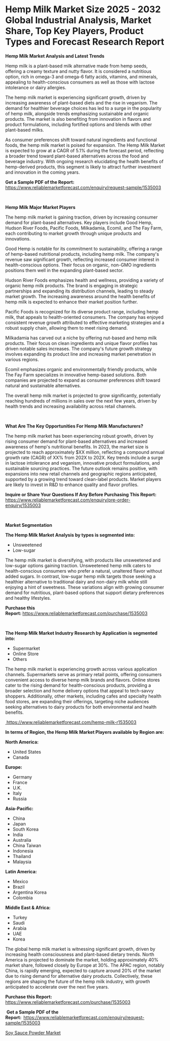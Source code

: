 <p><h1>Hemp Milk Market Size 2025 - 2032 Global Industrial Analysis, Market Share, Top Key Players, Product Types and Forecast Research Report</h1></p><p><strong>Hemp Milk Market Analysis and Latest Trends</strong></p>
<p><p>Hemp milk is a plant-based milk alternative made from hemp seeds, offering a creamy texture and nutty flavor. It is considered a nutritious option, rich in omega-3 and omega-6 fatty acids, vitamins, and minerals, appealing to health-conscious consumers as well as those with lactose intolerance or dairy allergies. </p><p>The hemp milk market is experiencing significant growth, driven by increasing awareness of plant-based diets and the rise in veganism. The demand for healthier beverage choices has led to a surge in the popularity of hemp milk, alongside trends emphasizing sustainable and organic products. The market is also benefiting from innovation in flavors and product formulations, including fortified options and blends with other plant-based milks. </p><p>As consumer preferences shift toward natural ingredients and functional foods, the hemp milk market is poised for expansion. The Hemp Milk Market is expected to grow at a CAGR of 5.1% during the forecast period, reflecting a broader trend toward plant-based alternatives across the food and beverage industry. With ongoing research elucidating the health benefits of hemp-derived products, this segment is likely to attract further investment and innovation in the coming years.</p></p>
<p><strong>Get a Sample PDF of the Report:&nbsp;</strong> <a href="https://www.reliablemarketforecast.com/enquiry/request-sample/1535003?utm_campaign=2470&utm_medium=2&utm_source=Github&utm_content=ia&utm_term=14022025&utm_id=hemp-milk">https://www.reliablemarketforecast.com/enquiry/request-sample/1535003</a></p>
<p>&nbsp;</p>
<p><strong>Hemp Milk Major Market Players</strong></p>
<p><p>The hemp milk market is gaining traction, driven by increasing consumer demand for plant-based alternatives. Key players include Good Hemp, Hudson River Foods, Pacific Foods, Milkadamia, Ecomil, and The Fay Farm, each contributing to market growth through unique products and innovations.</p><p>Good Hemp is notable for its commitment to sustainability, offering a range of hemp-based nutritional products, including hemp milk. The company's revenue saw significant growth, reflecting increased consumer interest in health-conscious options. Their focus on organic, non-GMO ingredients positions them well in the expanding plant-based sector.</p><p>Hudson River Foods emphasizes health and wellness, providing a variety of organic hemp milk products. The brand is engaging in strategic partnerships and expanding its distribution channels, leading to steady market growth. The increasing awareness around the health benefits of hemp milk is expected to enhance their market position further.</p><p>Pacific Foods is recognized for its diverse product range, including hemp milk, that appeals to health-oriented consumers. The company has enjoyed consistent revenue growth attributed to effective marketing strategies and a robust supply chain, allowing them to meet rising demand. </p><p>Milkadamia has carved out a niche by offering nut-based and hemp milk products. Their focus on clean ingredients and unique flavor profiles has driven notable sales increases. The company's future growth strategy involves expanding its product line and increasing market penetration in various regions.</p><p>Ecomil emphasizes organic and environmentally friendly products, while The Fay Farm specializes in innovative hemp-based solutions. Both companies are projected to expand as consumer preferences shift toward natural and sustainable alternatives.</p><p>The overall hemp milk market is projected to grow significantly, potentially reaching hundreds of millions in sales over the next few years, driven by health trends and increasing availability across retail channels.</p></p>
<p>&nbsp;</p>
<p><strong>What Are The Key Opportunities For Hemp Milk Manufacturers?</strong></p>
<p><p>The hemp milk market has been experiencing robust growth, driven by rising consumer demand for plant-based alternatives and increased awareness of hemp's nutritional benefits. In 2023, the market size is projected to reach approximately $XX million, reflecting a compound annual growth rate (CAGR) of XX% from 202X to 202X. Key trends include a surge in lactose intolerance and veganism, innovative product formulations, and sustainable sourcing practices. The future outlook remains positive, with expansions into new retail channels and geographic regions anticipated, supported by a growing trend toward clean-label products. Market players are likely to invest in R&D to enhance quality and flavor profiles.</p></p>
<p><strong>Inquire or Share Your Questions If Any Before Purchasing This Report:</strong> <a href="https://www.reliablemarketforecast.com/enquiry/pre-order-enquiry/1535003?utm_campaign=2470&utm_medium=2&utm_source=Github&utm_content=ia&utm_term=14022025&utm_id=hemp-milk">https://www.reliablemarketforecast.com/enquiry/pre-order-enquiry/1535003</a></p>
<p>&nbsp;</p>
<p><strong>Market Segmentation</strong></p>
<p><strong>The Hemp Milk Market Analysis by types is segmented into:</strong></p>
<p><ul><li>Unsweetened</li><li>Low-sugar</li></ul></p>
<p><p>The hemp milk market is diversifying, with products like unsweetened and low-sugar options gaining traction. Unsweetened hemp milk caters to health-conscious consumers who prefer a natural, unaltered flavor without added sugars. In contrast, low-sugar hemp milk targets those seeking a healthier alternative to traditional dairy and non-dairy milk while still enjoying a hint of sweetness. These variations align with growing consumer demand for nutritious, plant-based options that support dietary preferences and healthy lifestyles.</p></p>
<p><strong>Purchase this Report:&nbsp;</strong><a href="https://www.reliablemarketforecast.com/purchase/1535003?utm_campaign=2470&utm_medium=2&utm_source=Github&utm_content=ia&utm_term=14022025&utm_id=hemp-milk">https://www.reliablemarketforecast.com/purchase/1535003</a></p>
<p>&nbsp;</p>
<p><strong>The Hemp Milk Market Industry Research by Application is segmented into:</strong></p>
<p><ul><li>Supermarket</li><li>Online Store</li><li>Others</li></ul></p>
<p><p>The hemp milk market is experiencing growth across various application channels. Supermarkets serve as primary retail points, offering consumers convenient access to diverse hemp milk brands and flavors. Online stores cater to the rising demand for health-conscious products, providing a broader selection and home delivery options that appeal to tech-savvy shoppers. Additionally, other markets, including cafes and specialty health food stores, are expanding their offerings, targeting niche audiences seeking alternatives to dairy products for both environmental and health benefits.</p></p>
<p><a href="https://www.reliablemarketforecast.com/hemp-milk-r1535003?utm_campaign=2470&utm_medium=2&utm_source=Github&utm_content=ia&utm_term=14022025&utm_id=hemp-milk">&nbsp;https://www.reliablemarketforecast.com/hemp-milk-r1535003</a></p>
<p><strong>In terms of Region, the Hemp Milk Market Players available by Region are:</strong></p>
<p>
    <p> <strong> North America: </strong>
        <ul>
            <li>United States</li>
            <li>Canada</li>
        </ul>
        </p> 
    <p> <strong> Europe: </strong>
        <ul>
            <li>Germany</li>
            <li>France</li>
            <li>U.K.</li>
            <li>Italy</li>
            <li>Russia</li>
        </ul>
        </p> 
    <p> <strong> Asia-Pacific: </strong>
        <ul>
            <li>China</li>
            <li>Japan</li>
            <li>South Korea</li>
            <li>India</li>
            <li>Australia</li>
            <li>China Taiwan</li>
            <li>Indonesia</li>
            <li>Thailand</li>
            <li>Malaysia</li>
        </ul>
        </p> 
    <p> <strong> Latin America: </strong>
        <ul>
            <li>Mexico</li>
            <li>Brazil</li>
            <li>Argentina Korea</li>
            <li>Colombia</li>
        </ul>
        </p> 
    <p> <strong> Middle East & Africa: </strong>
        <ul>
            <li>Turkey</li>
            <li>Saudi</li>
            <li>Arabia</li>
            <li>UAE</li>
            <li>Korea</li>
        </ul>
    </p>
    </p>
<p><p>The global hemp milk market is witnessing significant growth, driven by increasing health consciousness and plant-based dietary trends. North America is projected to dominate the market, holding approximately 40% market share, followed closely by Europe at 30%. The APAC region, notably China, is rapidly emerging, expected to capture around 20% of the market due to rising demand for alternative dairy products. Collectively, these regions are shaping the future of the hemp milk industry, with growth anticipated to accelerate over the next five years.</p></p>
<p><strong>Purchase this Report: </strong><a href="https://www.reliablemarketforecast.com/purchase/1535003?utm_campaign=2470&utm_medium=2&utm_source=Github&utm_content=ia&utm_term=14022025&utm_id=hemp-milk">https://www.reliablemarketforecast.com/purchase/1535003</a></p>
<p>&nbsp;<strong>Get a Sample PDF of the Report:&nbsp;&nbsp;</strong><a href="https://www.reliablemarketforecast.com/enquiry/request-sample/1535003?utm_campaign=2470&utm_medium=2&utm_source=Github&utm_content=ia&utm_term=14022025&utm_id=hemp-milk">https://www.reliablemarketforecast.com/enquiry/request-sample/1535003</a></p>
<p><strong></strong></p>
<p><p><a href="https://github.com/lisaeichler20775/Market-Research-Report-List-1/blob/main/soy-sauce-powder-market.md?utm_campaign=2470&utm_medium=2&utm_source=Github&utm_content=ia&utm_term=14022025&utm_id=hemp-milk">Soy Sauce Powder Market</a></p></p>
